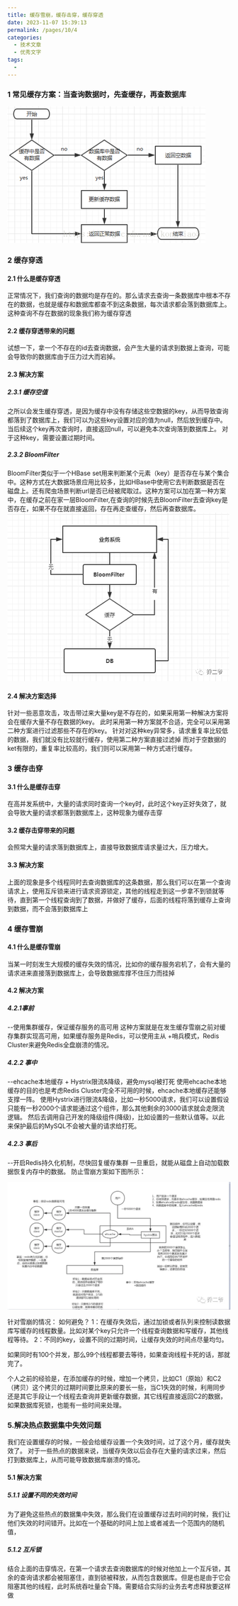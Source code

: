 ```yaml
---
title: 缓存雪崩，缓存击穿，缓存穿透
date: 2023-11-07 15:39:13
permalink: /pages/10/4
categories:
  - 技术文章
  - 优秀文字
tags:
  - 
---
```

### 1 常见缓存方案：当查询数据时，先查缓存，再查数据库

![](/images/0010004/01.png)

### 2 缓存穿透
#### 2.1 什么是缓存穿透
正常情况下，我们查询的数据均是存在的。那么请求去查询一条数据库中根本不存在的数据，也就是缓存和数据库都查不到这条数据，每次请求都会落到数据库上。
这种查询不存在数据的现象我们称为缓存穿透

#### 2.2 缓存穿透带来的问题
试想一下，拿一个不存在的id去查询数据，会产生大量的请求到数据上查询，可能会导致你的数据库由于压力过大而宕掉。

#### 2.3 解决方案
##### 2.3.1 缓存空值
之所以会发生缓存穿透，是因为缓存中没有存储这些空数据的key，从而导致查询都落到了数据库上，我们可以为这些key设置对应的值为null，然后放到缓存中。当后续这个key再次查询时，直接返回null，可以避免本次查询落到数据库上。
对于这种key，需要设置过期时间。

##### 2.3.2 BloomFilter
BloomFilter类似于一个HBase set用来判断某个元素（key）是否存在与某个集合中。这种方式在大数据场景应用比较多，比如HBase中使用它去判断数据是否在磁盘上。还有爬虫场景判断url是否已经被爬取过。这种方案可以加在第一种方案中，在缓存之前在家一层BloomFilter,在查询的时候先去BloomFilter去查询key是否存在，如果不存在就直接返回，存在再走查缓存，然后再查数据库。
![](/images/0010004/02.png)

#### 2.4 解决方案选择
针对一些恶意攻击，攻击带过来大量key是不存在的，如果采用第一种解决方案将会在缓存大量不存在数据的key。
此时采用第一种方案就不合适，完全可以采用第二种方案进行过滤那些不存在的key。
针对对这种key异常多，请求重复率比较低的数据，我们就没有比较就行缓存，使用第二种方案直接过滤掉
而对于空数据的ket有限的，重复率比较高的，我们则可以采用第一种方式进行缓存。


### 3 缓存击穿
#### 3.1 什么是缓存击穿
在高并发系统中，大量的请求同时查询一个key时，此时这个key正好失效了，就会导致大量的请求都落到数据库上，这种现象为缓存击穿

#### 3.2 缓存击穿带来的问题
会照常大量的请求落到数据库上，直接导致数据库请求量过大，压力增大。

#### 3.3 解决方案
上面的现象是多个线程同时去查询数据库的这条数据，那么我们可以在第一个查询请求上，使用互斥锁来进行请求资源锁定，其他的线程走到这一步拿不到锁就等待，直到第一个线程查询到了数据，并做好了缓存，后面的线程将落到缓存上查询到数据，而不会落到数据库上

### 4 缓存雪崩
#### 4.1 什么是缓存雪崩
当某一时刻发生大规模的缓存失效的情况，比如你的缓存服务宕机了，会有大量的请求进来直接落到数据库上，会导致数据库撑不住压力而挂掉

#### 4.2 解决方案
##### 4.2.1事前
--使用集群缓存，保证缓存服务的高可用
这种方案就是在发生缓存雪崩之前对缓存集群实现高可用，如果缓存服务是Redis，可以使用主从
+哨兵模式，Redis Cluster来避免Redis全盘崩溃的情况。

##### 4.2.2 事中
--ehcache本地缓存  + Hystrix限流&降级，避免mysql被打死
使用ehcache本地缓存的目的也是考虑Redis Cluster完全不可用的时候，ehcache本地缓存还能够支撑一阵。
使用Hystrix进行限流&降级，比如一秒5000请求，我们可以设置假设只能有一秒2000个请求能通过这个组件，那么其他剩余的3000请求就会走限流逻辑。
然后去调用自己开发的降级组件(降级)，比如设置的一些默认值等。以此来保护最后的MySQL不会被大量的请求给打死。

##### 4.2.3 事后
--开启Redis持久化机制，尽快回复缓存集群
一旦重启，就能从磁盘上自动加载数据恢复内存中的数据。
防止雪崩方案如下图所示：

![](/images/0010004/03.png)

针对雪崩的情况：
如何避免？
1：在缓存失效后，通过加锁或者队列来控制读数据库写缓存的线程数量。比如对某个key只允许一个线程查询数据和写缓存，其他线程等待。
2：不同的key，设置不同的过期时间，让缓存失效的时间点尽量均匀。

如果同时有100个并发，那么99个线程都要去等待，如果查询线程卡死的话，那就完了。

个人之前的经验是，在添加缓存的时候，增加一个拷贝，比如C1（原始）和C2（拷贝）这个拷贝的过期时间要比原来的要长一些，当C1失效的时候，利用同步还是其它手段让一个线程去查询并更新缓存数据，其它线程直接返回C2的数据，如果数据库死锁，也能有一些时间来处理。

### 5.解决热点数据集中失效问题
我们在设置缓存的时候，一般会给缓存设置一个失效时间，过了这个月，缓存就失效了。
对于一些热点的数据来说，当缓存失效以后会存在大量的请求过来，然后打到数据库上，从而可能导致数据库崩溃的情况。

#### 5.1 解决方案
##### 5.1.1 设置不同的失效时间
为了避免这些热点的数据集中失效，那么我们在设置缓存过去时间的时候，我们让他们失效的时间错开。比如在一个基础的时间上加上或者减去一个范围内的随机值，

##### 5.1.2 互斥锁
结合上面的击穿情况，在第一个请求去查询数据库的时候对他加上一个互斥锁，其余的查询请求都会被阻塞住，直到锁被释放，从而包含数据库。但是也是由于它会阻塞其他的线程，此时系统吞吐量会下降。需要结合实际的业务去考虑释放要这样做